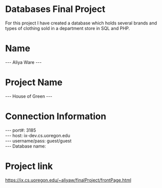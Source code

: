 # Databases Final Project
For this project I have created a database which holds several brands and types of clothing sold in a department store in SQL and PHP.

# Name
--- Aliya Ware ---

# Project Name
--- House of Green ---

# Connection Information
--- port#: 3185  
--- host: ix-dev.cs.uoregon.edu  
--- username/pass: guest/guest  
--- Database name:    

# Project link
https://ix.cs.uoregon.edu/~aliyaw/finalProject/frontPage.html
